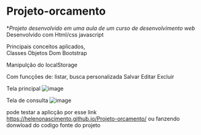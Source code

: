 # Projeto-orcamento

**Projeto desenvolvido em uma aula de um curso de desenvolvimento web* 
Desenvolvido com Html/css javascript

Principais conceitos aplicados, <br>
Classes
Objetos
Dom
Bootstrap

Manipulção do localStorage

Com funcções de:
listar, busca personalizada
Salvar
Editar 
Excluir

Tela principal
![image](https://user-images.githubusercontent.com/20055120/172067504-c5e0eca0-c362-4ea8-b6b3-23bbccc7e0ec.png)

Tela de consulta
![image](https://user-images.githubusercontent.com/20055120/172067522-5b6921de-8cb5-488a-84e9-d00e4f6ff55c.png)


pode testar a aplicção por esse link https://helenonascimento.github.io/Projeto-orcamento/
ou fanzendo donwload do codigo fonte do projeto
